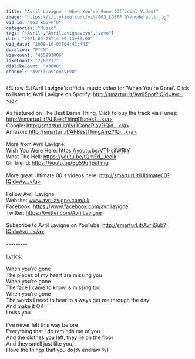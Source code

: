 ```yaml
---
title: "Avril Lavigne - When You're Gone (Official Video)"
image: "https:\/\/i.ytimg.com\/vi\/0G3_kG5FFfQ\/hqdefault.jpg"
vid_id: "0G3_kG5FFfQ"
categories: "Music"
tags: ["Avril","AvrilLavignevevo","vevo"]
date: "2021-09-25T14:09:13+03:00"
vid_date: "2009-10-03T04:41:44Z"
duration: "PT4M"
viewcount: "465991006"
likeCount: "2280237"
dislikeCount: "43608"
channel: "AvrilLavigneVEVO"
---
```

{% raw %}Avril Lavigne's official music video for 'When You're Gone'. Click to listen to Avril Lavigne on Spotify: <a rel="nofollow" target="blank" href="http://smarturl.it/AvrilSpot?IQid=Avr...">http://smarturl.it/AvrilSpot?IQid=Avr...</a><br /><br />As featured on The Best Damn Thing. Click to buy the track via iTunes: <a rel="nofollow" target="blank" href="http://smarturl.it/ALBestThingITunes?...">http://smarturl.it/ALBestThingITunes?...</a><br />Google: <a rel="nofollow" target="blank" href="http://smarturl.it/AvrilGonePlay?IQid...">http://smarturl.it/AvrilGonePlay?IQid...</a><br />Amazon: <a rel="nofollow" target="blank" href="http://smarturl.it/AFBestThingAmz?IQi...">http://smarturl.it/AFBestThingAmz?IQi...</a><br /><br />More from Avril Lavigne:<br />Wish You Were Here: <a rel="nofollow" target="blank" href="https://youtu.be/VT1-sitWRtY">https://youtu.be/VT1-sitWRtY</a><br />What The Hell: <a rel="nofollow" target="blank" href="https://youtu.be/tQmEd_UeeIk">https://youtu.be/tQmEd_UeeIk</a><br />Girlfriend: <a rel="nofollow" target="blank" href="https://youtu.be/Bg59q4puhmg">https://youtu.be/Bg59q4puhmg</a><br /><br />More great Ultimate 00's videos here: <a rel="nofollow" target="blank" href="http://smarturl.it/Ultimate00?IQid=Av...">http://smarturl.it/Ultimate00?IQid=Av...</a><br /><br />Follow Avril Lavigne<br />Website: www.avrillavigne.com/uk<br />Facebook: <a rel="nofollow" target="blank" href="https://www.facebook.com/avrillavigne">https://www.facebook.com/avrillavigne</a><br />Twitter: <a rel="nofollow" target="blank" href="https://twitter.com/AvrilLavigne">https://twitter.com/AvrilLavigne</a><br /><br />Subscribe to Avril Lavigne on YouTube: <a rel="nofollow" target="blank" href="http://smarturl.it/AvrilSub?IQid=Avri...">http://smarturl.it/AvrilSub?IQid=Avri...</a><br /><br />---------<br /><br />Lyrics:<br /><br />When you're gone<br />The pieces of my heart are missing you<br />When you're gone<br />The face I came to know is missing too<br />When you're gone<br />The words I need to hear to always get me through the day<br />And make it OK<br />I miss you<br /><br />I've never felt this way before<br />Everything that I do reminds me of you<br />And the clothes you left, they lie on the floor<br />And they smell just like you,<br />I love the things that you do{% endraw %}
